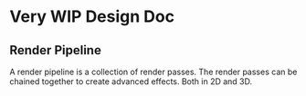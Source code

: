 # Very WIP Design Doc

## Render Pipeline

A render pipeline is a collection of render passes. The render passes can be chained together to create advanced effects. Both in 2D and 3D.

